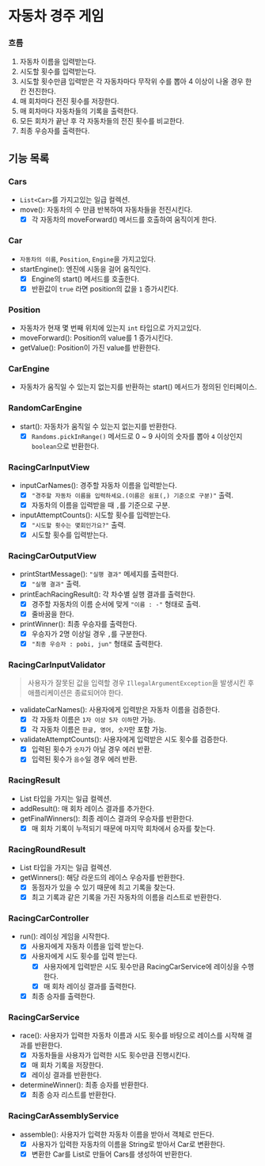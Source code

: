 # 자동차 경주 게임

### 흐름

1. 자동차 이름을 입력받는다.
2. 시도할 횟수를 입력받는다.
3. 시도할 횟수만큼 입력받은 각 자동차마다 무작위 수를 뽑아 4 이상이 나올 경우 한 칸 전진한다.
4. 매 회차마다 전진 횟수를 저장한다.
5. 매 회차마다 자동차들의 기록을 출력한다.
6. 모든 회차가 끝난 후 각 자동차들의 전진 횟수를 비교한다.
7. 최종 우승자를 출력한다.

## 기능 목록

### Cars

- `List<Car>`를 가지고있는 일급 컬렉션.
- move(): 자동차의 수 만큼 반복하여 자동차들을 전진시킨다.
    - [x] 각 자동차의 moveForward() 메서드를 호출하여 움직이게 한다.

### Car

- `자동차의 이름`, `Position`, `Engine`을 가지고있다.
- startEngine(): 엔진에 시동을 걸어 움직인다.
    - [x] Engine의 start() 메서드를 호출한다.
    - [x] 반환값이 `true` 라면 position의 값을 `1` 증가시킨다.

### Position

- 자동차가 현재 몇 번째 위치에 있는지 `int` 타입으로 가지고있다.
- moveForward(): Position의 value를 1 증가시킨다.
- getValue(): Position이 가진 value를 반환한다.

### CarEngine

- 자동차가 움직일 수 있는지 없는지를 반환하는 start() 메서드가 정의된 인터페이스.

### RandomCarEngine

- start(): 자동차가 움직일 수 있는지 없는지를 반환한다.
    - [x] `Randoms.pickInRange()` 메서드로 0 ~ 9 사이의 숫자를 뽑아 `4` 이상인지 `boolean`으로 반환한다.

### RacingCarInputView

- inputCarNames(): 경주할 자동차 이름을 입력받는다.
    - [x] `"경주할 자동차 이름을 입력하세요.(이름은 쉼표(,) 기준으로 구분)"` 출력.
    - [x] 자동차의 이름을 입력받을 때 `,`를 기준으로 구분.

- inputAttemptCounts(): 시도할 횟수를 입력받는다.
    - [x] `"시도할 횟수는 몇회인가요?"` 출력.
    - [x] 시도할 횟수를 입력받는다.

### RacingCarOutputView

- printStartMessage(): `"실행 결과"` 메세지를 출력한다.
    - [x] `"실행 결과"` 출력.

- printEachRacingResult(): 각 차수별 실행 결과를 출력한다.
    - [x] 경주할 자동차의 이름 순서에 맞게 `"이름 : -"` 형태로 출력.
    - [x] 줄바꿈을 한다.

- printWinner(): 최종 우승자를 출력한다.
    - [x] 우승자가 2명 이상일 경우 `,`를 구분한다.
    - [x] `"최종 우승자 : pobi, jun"` 형태로 출력한다.

### RacingCarInputValidator

> 사용자가 잘못된 값을 입력할 경우 `IllegalArgumentException`을 발생시킨 후 애플리케이션은 종료되어야 한다.

- validateCarNames(): 사용자에게 입력받은 자동차 이름을 검증한다.
    - [x] 각 자동차 이름은 `1자 이상 5자 이하`만 가능.
    - [x] 각 자동차 이름은 `한글, 영어, 숫자`만 포함 가능.

- validateAttemptCounts(): 사용자에게 입력받은 시도 횟수를 검증한다.
    - [x] 입력된 횟수가 `숫자`가 아닐 경우 에러 반환.
    - [x] 입력된 횟수가 `음수`일 경우 에러 반환.

### RacingResult

- List<RacingRoundResult> 타입을 가지는 일급 컬렉션.
- addResult(): 매 회차 레이스 결과를 추가한다.
- getFinalWinners(): 최종 레이스 결과의 우승자를 반환한다.
    - [x] 매 회차 기록이 누적되기 때문에 마지막 회차에서 승자를 찾는다.

### RacingRoundResult

- List<Car> 타입을 가지는 일급 컬렉션.
- getWinners(): 해당 라운드의 레이스 우승자를 반환한다.
    - [x] 동점자가 있을 수 있기 때문에 최고 기록을 찾는다.
    - [x] 최고 기록과 같은 기록을 가진 자동차의 이름을 리스트로 반환한다.

### RacingCarController

- run(): 레이싱 게임을 시작한다.
    - [x] 사용자에게 자동차 이름을 입력 받는다.
    - [x] 사용자에게 시도 횟수를 입력 받는다.
        - [x] 사용자에게 입력받은 시도 횟수만큼 RacingCarService에 레이싱을 수행한다.
        - [x] 매 회차 레이싱 결과를 출력한다.
    - [x] 최종 승자를 출력한다.

### RacingCarService

- race(): 사용자가 입력한 자동차 이름과 시도 횟수를 바탕으로 레이스를 시작해 결과를 반환한다.
    - [x] 자동차들을 사용자가 입력한 시도 횟수만큼 진행시킨다.
    - [x] 매 회차 기록을 저장한다.
    - [x] 레이싱 결과를 반환한다.
- determineWinner(): 최종 승자를 반환한다.
    - [x] 최종 승자 리스트를 반환한다.

### RacingCarAssemblyService

- assemble(): 사용자가 입력한 자동차 이름을 받아서 객체로 만든다.
    - [x] 사용자가 입력한 자동차의 이름을 String<List>로 받아서 Car로 변환한다.
    - [x] 변환한 Car를 List로 만들어 Cars를 생성하여 반환한다.
